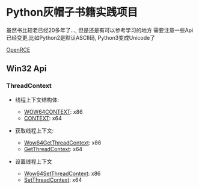 # Python灰帽子书籍实践项目

虽然书比较老已经20多年了..., 但是还是有可以参考学习的地方
需要注意一些Api已经变更,比如Python2是默认ASCII码, Python3变成Unicode了

[OpenRCE](https://github.com/OpenRCE)

## Win32 Api
### ThreadContext

* 线程上下文结构体:
  * [WOW64CONTEXT](https://learn.microsoft.com/en-us/windows/win32/api/winnt/ns-winnt-wow64_context): x86
  * [CONTEXT](https://learn.microsoft.com/en-us/windows/win32/api/winnt/ns-winnt-context): x64

* 获取线程上下文:
  * [Wow64GetThreadContext](https://github.com/MicrosoftDocs/sdk-api/blob/docs/sdk-api-src/content/winbase/nf-winbase-wow64getthreadcontext.md): x86
  * [GetThreadContext](https://learn.microsoft.com/en-us/windows/win32/api/processthreadsapi/nf-processthreadsapi-getthreadcontext): x64

* 设置线程上下文
  * [Wow64SetThreadContext](https://learn.microsoft.com/en-us/windows/win32/api/wow64apiset/nf-wow64apiset-wow64setthreadcontext): x86
  * [SetThreadContext](https://learn.microsoft.com/en-us/windows/win32/api/processthreadsapi/nf-processthreadsapi-setthreadcontext): x64
